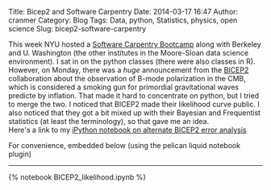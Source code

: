 Title: Bicep2 and Software Carpentry
Date: 2014-03-17 16:47
Author: cranmer
Category: Blog
Tags: Data, python, Statistics, physics, open science
Slug: bicep2-software-carpentry


This week NYU hosted a [Software Carpentry Bootcamp](http://software-carpentry.org/bootcamps/index.html) along with Berkeley and U. Washington (the other institutes in the Moore-Sloan data science environment).  I sat in on the python classes (there were also classes in R).  However, on Monday, there was a _huge_ announcement from the [BICEP2](http://bicepkeck.org) collaboration about the observation of B-mode polarization in the CMB, which is considered a smoking gun for primordial gravitational waves predicte by inflation. That made it hard to concentrate on python, but I tried to merge the two. I noticed that BICEP2 made their likelihood curve public. I also noticed that they got a bit mixed up with their Bayesian and Frequentist statistics (at least the terminology), so that gave me an idea.  
Here's a link to my [iPython notebook on alternate BICEP2 error analysis](http://nbviewer.ipython.org/url/cranmer.github.io/downloads/notebooks/BICEP2_likelihood.ipynb?create=1)

For convenience, embedded below (using the pelican liquid notebook plugin)

- - - 

{% notebook BICEP2_likelihood.ipynb %}